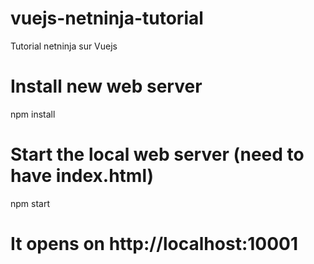 # vuejs-netninja-tutorial
Tutorial netninja sur Vuejs

# Install new web server
npm install

# Start the local web server (need to have index.html)
npm start

# It opens on http://localhost:10001
